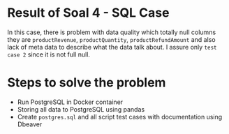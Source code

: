 # Result of Soal 4 - SQL Case

In this case, there is problem with data quality which totally null columns they are `productRevenue`, `productQuantity`, `productRefundAmount` and also lack of meta data to describe what the data talk about. I assure only `test case 2` since it is not full null. 

# Steps to solve the problem
- Run PostgreSQL in Docker container
- Storing all data to PostgreSQL using pandas
- Create `postgres.sql` and all script test cases with documentation using Dbeaver